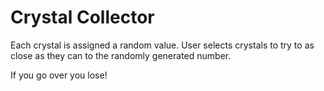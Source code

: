 # Crystal Collector

Each crystal is assigned a random value. User selects crystals to try to as close as they can to the randomly generated number.

If you go over you lose!
